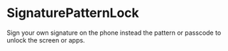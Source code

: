 # SignaturePatternLock

Sign your own signature on the phone instead the pattern or passcode to unlock the screen or apps.
